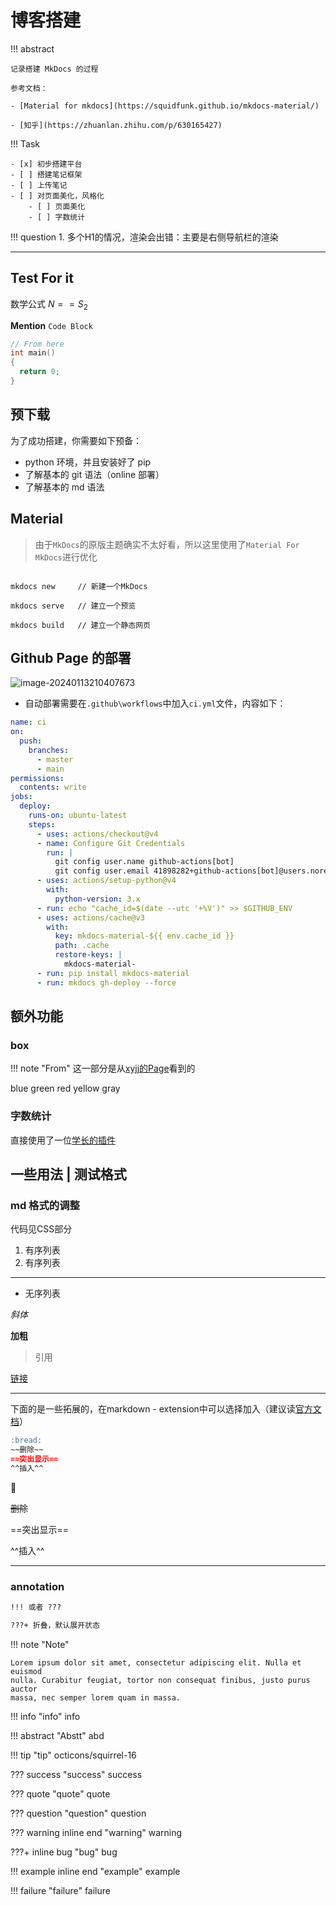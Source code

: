 # 博客搭建
!!! abstract

    记录搭建 MkDocs 的过程

    参考文档：
    
    - [Material for mkdocs](https://squidfunk.github.io/mkdocs-material/)
    
    - [知乎](https://zhuanlan.zhihu.com/p/630165427)
!!! Task

    - [x] 初步搭建平台
    - [ ] 搭建笔记框架
    - [ ] 上传笔记
    - [ ] 对页面美化，风格化
        - [ ] 页面美化
        - [ ] 字数统计
!!! question
    1. 多个H1的情况，渲染会出错：主要是右侧导航栏的渲染

-------

## Test For it

数学公式
$N==S_2$

**Mention**
`Code Block`

```C linenums="1" title="Test"  
// From here
int main()
{
  return 0;
}
```

## 预下载

为了成功搭建，你需要如下预备：

- python 环境，并且安装好了 pip
- 了解基本的 git 语法（online 部署）
- 了解基本的 md 语法

## Material

> 由于`MkDocs`的原版主题确实不太好看，所以这里使用了`Material For MkDocs`进行优化

```shell  

mkdocs new     // 新建一个MkDocs

mkdocs serve   // 建立一个预览

mkdocs build   // 建立一个静态网页

```
## Github Page 的部署

![image-20240113210407673](https://zzh-pic-for-self.oss-cn-hangzhou.aliyuncs.com/img/202401132104761.png)

- 自动部署需要在`.github\workflows`中加入`ci.yml`文件，内容如下：

``` yml linenums="1"
name: ci
on:
  push:
    branches:
      - master
      - main
permissions:
  contents: write
jobs:
  deploy:
    runs-on: ubuntu-latest
    steps:
      - uses: actions/checkout@v4
      - name: Configure Git Credentials
        run: |
          git config user.name github-actions[bot]
          git config user.email 41898282+github-actions[bot]@users.noreply.github.com
      - uses: actions/setup-python@v4
        with:
          python-version: 3.x
      - run: echo "cache_id=$(date --utc '+%V')" >> $GITHUB_ENV
      - uses: actions/cache@v3
        with:
          key: mkdocs-material-${{ env.cache_id }}
          path: .cache
          restore-keys: |
            mkdocs-material-
      - run: pip install mkdocs-material
      - run: mkdocs gh-deploy --force
```

## 额外功能

### box
!!! note "From"
    这一部分是从[xyjj的Page](https://xuan-insr.github.io/%E6%9D%82%E9%A1%B9/%E5%8D%9A%E5%AE%A2%E6%90%AD%E5%BB%BA%E8%AE%B0%E5%BD%95/#status-%E5%B0%8F%E6%96%B9%E5%9D%97)看到的

<span class="box box-blue">blue</span>
<span class="box box-green">green</span>
<span class="box box-red">red</span>
<span class="box box-yellow">yellow</span>
<span class="box box-gray">gray</span>

### 字数统计

直接使用了一位[学长的插件](https://github.com/TonyCrane/mkdocs-statistics-plugin)


## 一些用法 | 测试格式

### md 格式的调整

代码见CSS部分

1. 有序列表
2. 有序列表
-------
- 无序列表


*斜体*

**加粗**

> 引用
> 
[链接](http://127.0.0.1:8000/#github-page)

------
下面的是一些拓展的，在markdown - extension中可以选择加入（建议读[官方文档](https://squidfunk.github.io/mkdocs-material/setup/extensions/python-markdown-extensions/#arithmatex-docsjavascriptsmathjaxjs)）
```md
:bread:
~~删除~~
==突出显示==
^^插入^^
```

:bread:

~~删除~~

==突出显示==

^^插入^^

--------

### annotation


``` md
!!! 或者 ???

???+ 折叠，默认展开状态
```


!!! note "Note"

    Lorem ipsum dolor sit amet, consectetur adipiscing elit. Nulla et euismod
    nulla. Curabitur feugiat, tortor non consequat finibus, justo purus auctor
    massa, nec semper lorem quam in massa.

!!! info "info"
    info 

!!! abstract "Abstt"
    abd

!!! tip "tip" 
    octicons/squirrel-16

??? success "success"
    success

??? quote "quote"
    quote

??? question "question"
    question


??? warning  inline end "warning"
    warning

???+ inline bug "bug"
    bug

!!! example inline end "example"
    example

!!! failure "failure"
    failure
